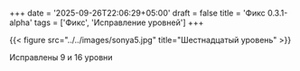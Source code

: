 +++
date = '2025-09-26T22:06:29+05:00'
draft = false
title = 'Фикс 0.3.1-alpha'
tags = ['Фикс', 'Исправление уровней']
+++

{{< figure src="../../images/sonya5.jpg" title="Шестнадцатый уровень" >}}

Исправлены 9 и 16 уровни
